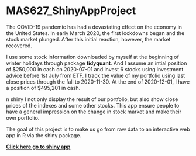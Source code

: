 # MAS627_ShinyAppProject

The COVID-19 pandemic has had a devastating effect on the economy in the United States. In early March 2020, the first lockdowns began and the stock market plunged. After this initial reaction, however, the market recovered.  

I use some stock information downloaded by myself at the beginning of winter holidays through package **tidyquant**. And I assume an intial position of \$250,000 in cash on 2020-07-01 and invest 6 stocks using investment advice before 1st July from ETF. I track the value of my portfolio using last close prices through the fall to 2020-11-30. At the end of 2020-12-01, I have a position of \$495,201 in cash.  

n shiny I not only display the result of our portfolio, but also show close prices of the indexes and some other stocks. This app ensure people to have a general impression on the change in stock market and make their own portfolio.  

The goal of this project is to make us go from raw data to an interactive web app in R via the shiny package.  

[**Click here go to shiny app**](https://wenjinsummer-zhang.shinyapps.io/Shinyapp/)
